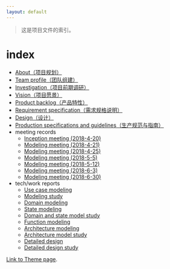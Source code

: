 ```yaml
---
layout: default
---
```


> 这是项目文件的索引。

# index

- [About（项目规划）](./documents/About.html)
- [Team profile（团队组建）](./documents/Team%20Profile.html)
- [Investigation（项目前期调研）](./documents/Investigation.html)
- [Vision（项目愿景）](./documents/Vision.html)
- [Product backlog（产品特性）](./documents/Product%20Backlog.html)
- [Requirement specification（需求规格说明）](./documents/Requirement%20Specification.html)
- [Design（设计）](./documents/Design.html)
- [Production specifications and guidelines（生产规范与指南）](./documents/Production%20Specifications%20and%20Guidelines.html)
- meeting records
    - [Inception meeting (2018-4-20)](./documents/meeting%20records/Inception%20Meeting%20(2018-4-20).html)
    - [Modeling meeting (2018-4-21)](./documents/meeting%20records/Modeling%20Meeting%20(2018-4-21).html)
    - [Modeling meeting (2018-4-25)](./documents/meeting%20records/Modeling%20Meeting%20(2018-4-25).html)
    - [Modeling meeting (2018-5-5)](./documents/meeting%20records/Modeling%20Meeting%20(2018-5-5).html)
    - [Modeling meeting (2018-5-12)](./documents/meeting%20records/Modeling%20Meeting%20(2018-5-12).html)
    - [Modeling meeting (2018-6-3)](./documents/meeting%20records/Modeling%20Meeting%20(2018-6-3).html)
    - [Modeling meeting (2018-6-30)](./documents/meeting%20records/Modeling%20Meeting%20(2018-6-30).html)
- tech/work reports
    - [Use case modeling](./practice/Use%20Case%20Modeling.html)
    - [Modeling study](./practice/Modeling%20Study.html)
    - [Domain modeling](./practice/Domain%20Modeling.html)
    - [State modeling](./practice/State%20Modeling.html)
    - [Domain and state model study](./practice/Domain%20and%20State%20Model%20Study.html)
    - [Function modeling](./practice/Function%20Modeling.html)
    - [Architecture modeling](./practice/Architecture%20Modeling.html)
    - [Architecture model study](./practice/Architecture%20Model%20Study.html)
    - [Detailed design](./practice/Detailed%20Design.html)
    - [Detailed design study](./practice/Detailed%20Design%20Study.html)


[Link to Theme page](./another-page.html).
